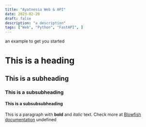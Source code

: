 ```yaml
---
title: "Ayatnesia Web & API"
date: 2023-02-20
draft: false
description: "a description"
tags: ["Web", "Python", "FastAPI", ]
---
```

 an example to get you started
# This is a heading
## This is a subheading
### This is a subsubheading
#### This is a subsubsubheading
This is a paragraph with **bold** and *italic* text.
Check more at [Blowfish documentation](https://blowfish.page/)
undefined